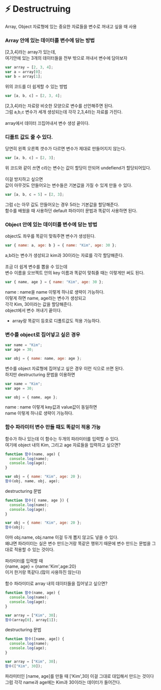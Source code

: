 # ⚡️ Destructruing

Array, Object 자료형에 있는 중요한 자료들을 변수로 꺼내고 싶을 때 사용

### Array 안에 있는 데이터를 변수에 담는 방법

[2,3,4]라는 array가 있는데, <br>
여기안에 있는 3개의 데이터들을 전부 밖으로 꺼내서 변수에 담아보자<br>

```js
var array = [2, 3, 4];
var a = array[0];
var b = array[1];
```

위의 코드를 더 쉽게할 수 있는 방법<br>

```js
var [a, b, c] = [2, 3, 4];
```

[2,3,4]라는 자료랑 비슷한 모양으로 변수를 선언해주면 된다.<br>
그럼 a,b,c 변수가 세개 생성되는데 각각 2,3,4라는 자료를 가진다.<br>
<br>
array에서 데이터 끄집어내서 변수 생성 끝이다.<br>

### 디폴트 값도 줄 수 있다.

당연히 왼쪽 오른쪽 갯수가 다르면 변수가 제대로 만들어지지 않는다.

```js
var [a, b, c] = [2, 3];
```

위 코드와 같이 쓰면 c라는 변수는 값이 할당이 안되어 undefiend가 할당되어있다.<br>
<br>
이걸 방지하고 싶으면<br>
값이 아무것도 안들어오는 변수들은 기본값을 가질 수 있게 만들 수 있다.<br>

```js
var [a, b, c = 5] = [2, 3];
```

그럼 c는 아무 값도 안들어오는 경우 5라는 기본값을 할당해준다.<br>
함수를 배웠을 때 사용하던 default 파라미터 문법과 똑같이 사용하면 된다.<br>

### Object 안에 있는 데이터를 변수에 담는 방법

object도 좌우를 똑같이 맞춰주면 변수가 생성된다.

```js
var { name: a, age: b } = { name: "Kim", age: 30 };
```

a,b라는 변수가 생성되고 kim과 30이라는 자료를 각각 할당해준다.<br>
<br>
조금 더 쉽게 변수를 뽑을 수 있는데<br>
변수 이름을 오브젝트 안의 key 이름과 똑같이 맞춰줄 때는 이렇게만 써도 된다.<br>

```js
var { name, age } = { name: "Kim", age: 30 };
```

name : name을 name 이렇게 하나로 생략이 가능하다.<br>
이렇게 하면 name, age라는 변수가 생성되고<br>
각각 Kim, 30이라는 값을 할당해준다.<br>
object에서 변수 꺼내기 끝이다.<br>

- array랑 똑같이 등호로 디폴트값도 적용 가능하다.<br>

### 변수를 object로 집어넣고 싶은 경우

```js
var name = "Kim";
var age = 30;

var obj = { name: name, age: age };
```

변수를 object 자료형에 집어넣고 싶은 경우 이런 식으로 쓰면 된다.<br>
하지만 destructuring 문법을 이용하면 <br>

```js
var name = "Kim";
var age = 30;

var obj = { name, age };
```

name : name 이렇게 key값과 value값이 동일하면<br>
name 이렇게 하나로 생략이 가능하다.<br>

### 함수 파라미터 변수 만들 때도 똑같이 적용 가능

함수가 하나 있는데 이 함수는 두개의 파라미터를 입력할 수 있다.<br>
여기에 object 내의 Kim, 그리고 age 자료들을 입력하고 싶으면?<br>

```js
function 함수(name, age) {
  console.log(name);
  console.log(age);
}

var obj = { name: "Kim", age: 20 };
함수(obj, name, obj, age);
```

destructuring 문법

```js
function 함수({ name, age }) {
  console.log(name);
  console.log(age);
}

var obj = { name: "Kim", age: 20 };
함수(obj);
```

아마 obj.name, obj.name 이걸 두개 뽑지 않고도 넣을 수 있다.<br>
왜냐면 파라미터는 실은 변수 만드는거랑 똑같은 행위기 때문에 변수 만드는 문법을 그대로 적용할 수 있는 것이다.<br>
<br>
파라미터를 입력할 때<br>
{name, age} = {name:'Kim',age:20}<br>
이거 한거랑 똑같다.(많이 사용하진 않는다)<br>
<br>
함수 파라미터로 array 내의 데이터들을 집어넣고 싶으면?<br>

```js
function 함수(name, age) {
  console.log(name);
  console.log(age);
}

var array = ["Kim", 30];
함수(array[0], array[1]);
```

destructuring 문법

```js
function 함수([name, age]) {
  console.log(name);
  console.log(age);
}

var array = ["Kim", 30];
함수(["Kim", 30]);
```

파라미터인 [name, age]를 만들 때 ['Kim',30] 이걸 그대로 대입해서 만드는 것이다<br>
그럼 각각 name과 age에는 Kim과 30이라는 데이터가 들어간다.<br>
